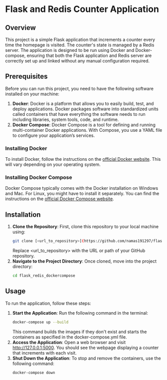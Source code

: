 # Flask and Redis Counter Application

## Overview
This project is a simple Flask application that increments a counter every time the homepage is visited. The counter's state is managed by a Redis server. The application is designed to be run using Docker and Docker-compose, ensuring that both the Flask application and Redis server are correctly set up and linked without any manual configuration required.

## Prerequisites
Before you can run this project, you need to have the following software installed on your machine:

1. **Docker**: Docker is a platform that allows you to easily build, test, and deploy applications. Docker packages software into standardized units called containers that have everything the software needs to run including libraries, system tools, code, and runtime.
2. **Docker Compose**: Docker Compose is a tool for defining and running multi-container Docker applications. With Compose, you use a YAML file to configure your application’s services.

### Installing Docker
To install Docker, follow the instructions on the [official Docker website](https://docs.docker.com/get-docker/). This will vary depending on your operating system.

### Installing Docker Compose
Docker Compose typically comes with the Docker installation on Windows and Mac. For Linux, you might have to install it separately. You can find the instructions on the [official Docker Compose website](https://docs.docker.com/compose/install/).

## Installation
1. **Clone the Repository**: First, clone this repository to your local machine using:
   ```bash
   git clone [<url_to_repository>](https://github.com/namas191297/flask_redis_dockercompose.git)
   ```
   Replace <url_to_repository> with the URL or path of your GitHub repository.
2. **Navigate to the Project Directory**: Once cloned, move into the project directory:
   ```bash
   cd flask_redis_dockercompose
   ```

## Usage

To run the application, follow these steps:

1. **Start the Application**: Run the following command in the terminal:
   ```bash
   docker-compose up --build
   ```
   This command builds the images if they don't exist and starts the containers as specified in the docker-compose.yml file.
2. **Access the Application**: Open a web browser and visit http://127.0.0.1:5000. You should see the webpage displaying a counter that increments with each visit.
3. **Shut Down the Application**: To stop and remove the containers, use the following command:
   ```bash
   docker-compose down
   ```
